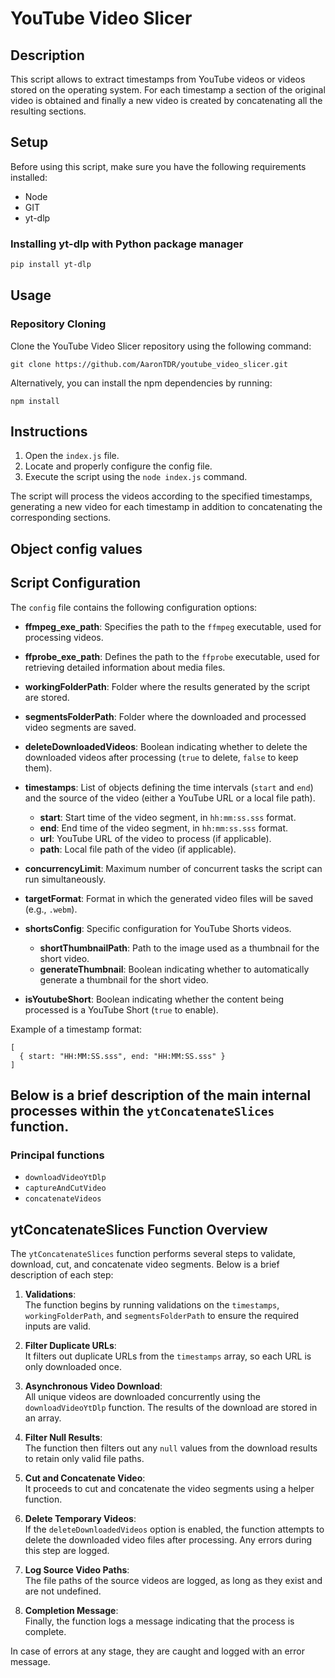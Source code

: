 # YouTube Video Slicer

## Description

This script allows to extract timestamps from YouTube videos or videos stored on the operating system. For each timestamp a section of the original video is obtained and finally a new video is created by concatenating all the resulting sections.

## Setup

Before using this script, make sure you have the following requirements installed:

- Node
- GIT
- yt-dlp

### Installing yt-dlp with Python package manager

```bash
pip install yt-dlp
```

## Usage

### Repository Cloning

Clone the YouTube Video Slicer repository using the following command:

```
git clone https://github.com/AaronTDR/youtube_video_slicer.git
```

Alternatively, you can install the npm dependencies by running:

```
npm install
```

## Instructions

1. Open the `index.js` file.
2. Locate and properly configure the config file.
3. Execute the script using the `node index.js` command.

The script will process the videos according to the specified timestamps, generating a new video for each timestamp in addition to concatenating the corresponding sections.

## Object config values

## Script Configuration

The `config` file contains the following configuration options:

- **ffmpeg_exe_path**: Specifies the path to the `ffmpeg` executable, used for processing videos.

- **ffprobe_exe_path**: Defines the path to the `ffprobe` executable, used for retrieving detailed information about media files.

- **workingFolderPath**: Folder where the results generated by the script are stored.

- **segmentsFolderPath**: Folder where the downloaded and processed video segments are saved.

- **deleteDownloadedVideos**: Boolean indicating whether to delete the downloaded videos after processing (`true` to delete, `false` to keep them).

- **timestamps**: List of objects defining the time intervals (`start` and `end`) and the source of the video (either a YouTube URL or a local file path).

  - **start**: Start time of the video segment, in `hh:mm:ss.sss` format.
  - **end**: End time of the video segment, in `hh:mm:ss.sss` format.
  - **url**: YouTube URL of the video to process (if applicable).
  - **path**: Local file path of the video (if applicable).

- **concurrencyLimit**: Maximum number of concurrent tasks the script can run simultaneously.

- **targetFormat**: Format in which the generated video files will be saved (e.g., `.webm`).

- **shortsConfig**: Specific configuration for YouTube Shorts videos.

  - **shortThumbnailPath**: Path to the image used as a thumbnail for the short video.
  - **generateThumbnail**: Boolean indicating whether to automatically generate a thumbnail for the short video.

- **isYoutubeShort**: Boolean indicating whether the content being processed is a YouTube Short (`true` to enable).

Example of a timestamp format:

```
[
  { start: "HH:MM:SS.sss", end: "HH:MM:SS.sss" }
]
```

## Below is a brief description of the main internal processes within the `ytConcatenateSlices` function.

### Principal functions

- `downloadVideoYtDlp`
- `captureAndCutVideo`
- `concatenateVideos`

## ytConcatenateSlices Function Overview

The `ytConcatenateSlices` function performs several steps to validate, download, cut, and concatenate video segments. Below is a brief description of each step:

1. **Validations**:  
   The function begins by running validations on the `timestamps`, `workingFolderPath`, and `segmentsFolderPath` to ensure the required inputs are valid.

2. **Filter Duplicate URLs**:  
   It filters out duplicate URLs from the `timestamps` array, so each URL is only downloaded once.

3. **Asynchronous Video Download**:  
   All unique videos are downloaded concurrently using the `downloadVideoYtDlp` function. The results of the download are stored in an array.

4. **Filter Null Results**:  
   The function then filters out any `null` values from the download results to retain only valid file paths.

5. **Cut and Concatenate Video**:  
   It proceeds to cut and concatenate the video segments using a helper function.

6. **Delete Temporary Videos**:  
   If the `deleteDownloadedVideos` option is enabled, the function attempts to delete the downloaded video files after processing. Any errors during this step are logged.

7. **Log Source Video Paths**:  
   The file paths of the source videos are logged, as long as they exist and are not undefined.

8. **Completion Message**:  
   Finally, the function logs a message indicating that the process is complete.

In case of errors at any stage, they are caught and logged with an error message.
